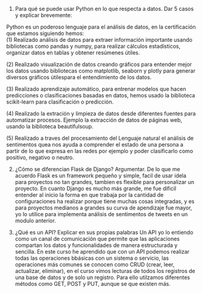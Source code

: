1. Para qué se puede usar Python en lo que respecta a datos. Dar 5 casos y explicar
brevemente:

Python es un poderoso lenguaje para el análisis de datos, en la certificación que estamos siguiendo hemos:  
(1) Realizado análisis de datos para extraer información importante usando bibliotecas como pandas y numpy, para realizar cálculos estadísticos, organizar datos en tablas y obtener resúmenes útiles.

(2) Realizado visualización de datos creando gráficos para entender mejor los datos usando bibliotecas como matplotlib, seaborn y plotly para generar diversos gráficos útilespara el entendimiento de los datos.

(3) Realizado aprendizaje automático, para entrenar modelos que hacen predicciones o clasificaciones basadas en datos, hemos usado la biblioteca scikit-learn para clasificación o predicción.

(4) Realizado la extración y limpieza de datos desde diferentes fuentes para  automatizar procesos. Ejemplo la extracción de datos de páginas web, usando la biblioteca beautifulsoup.

(5) Realizado a traves del procesamiento del Lenguaje natural el análisis de sentimentos quea nos ayuda a comprender el estado de una persona a partir de lo que expresa en las redes por ejemplo y poder clasificarlo como positivo, negativo o neutro.



2. ¿Cómo se diferencian Flask de Django? Argumentar.
De lo que me acuerdo Flask es un framework pequeño y simple, facil de usar idela para proyectos no tan grandes, tambien es flexible para personalizar un proyecto. En cuanto Django es mucho más grande, me fue dificil entender al inicio la forma en que trabaja por la cantidad de configuraciones ha realizar porque tiene muchas cosas integradas, y es para proyectos medianos a grandes su curva de apendizaje fue mayor, yo lo utilice para implementa análisis de sentimentos de tweets en un modulo anterior. 

3. ¿Qué es un API? Explicar en sus propias palabras
Un API yo lo entiendo como un canal de comunicación que permite que las aplicaciones compartan los datos y funcionalidades de manera estructurada y sencilla. En este curso he aprendido que con un API podemos realizar todas las operaciones bbásicas con un sistema o servicio, las operaciones más comunes se conocen como CRUD (crear, leer, actualizar, eliminar), en el curso vimos lecturas de todos los registros de una base de datos y de solo un registro. Para ello utilzamos diferentes métodos como GET, POST y PUT, aunque se que existen más.